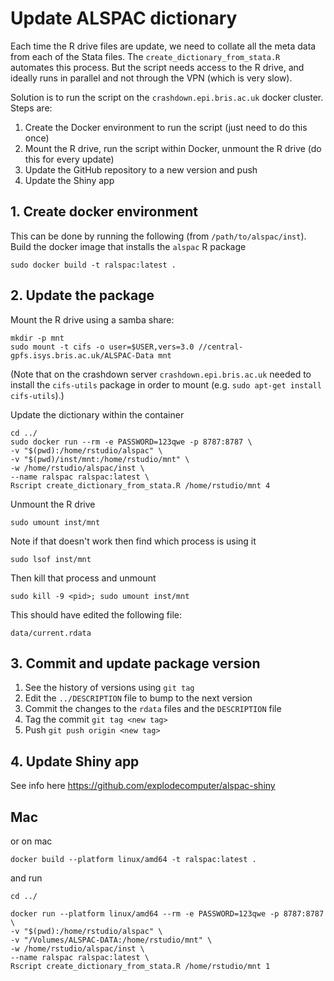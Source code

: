 # Update ALSPAC dictionary

Each time the R drive files are update, we need to collate all the meta data from each of the Stata files. The `create_dictionary_from_stata.R` automates this process. But the script needs access to the R drive, and ideally runs in parallel and not through the VPN (which is very slow).

Solution is to run the script on the `crashdown.epi.bris.ac.uk` docker cluster. Steps are:

1. Create the Docker environment to run the script (just need to do this once)
2. Mount the R drive, run the script within Docker, unmount the R drive (do this for every update)
3. Update the GitHub repository to a new version and push
4. Update the Shiny app


## 1. Create docker environment

This can be done by running the following (from `/path/to/alspac/inst`). Build the docker image that installs the `alspac` R package

```
sudo docker build -t ralspac:latest .
```

## 2. Update the package

Mount the R drive using a samba share:

```
mkdir -p mnt
sudo mount -t cifs -o user=$USER,vers=3.0 //central-gpfs.isys.bris.ac.uk/ALSPAC-Data mnt
```

(Note that on the crashdown server `crashdown.epi.bris.ac.uk` needed to install the `cifs-utils` package in order to mount (e.g. `sudo apt-get install cifs-utils`).)

Update the dictionary within the container

```
cd ../
sudo docker run --rm -e PASSWORD=123qwe -p 8787:8787 \
-v "$(pwd):/home/rstudio/alspac" \
-v "$(pwd)/inst/mnt:/home/rstudio/mnt" \
-w /home/rstudio/alspac/inst \
--name ralspac ralspac:latest \
Rscript create_dictionary_from_stata.R /home/rstudio/mnt 4
```


Unmount the R drive

```
sudo umount inst/mnt
```

Note if that doesn't work then find which process is using it

```
sudo lsof inst/mnt
```

Then kill that process and unmount

```
sudo kill -9 <pid>; sudo umount inst/mnt
```

This should have edited the following file:

```
data/current.rdata
```

## 3. Commit and update package version

1. See the history of versions using `git tag`
2. Edit the `../DESCRIPTION` file to bump to the next version
3. Commit the changes to the `rdata` files and the `DESCRIPTION` file
4. Tag the commit `git tag <new tag>`
5. Push `git push origin <new tag>`

## 4. Update Shiny app

See info here https://github.com/explodecomputer/alspac-shiny


## Mac


or on mac

```
docker build --platform linux/amd64 -t ralspac:latest .
```

and run

```
cd ../

docker run --platform linux/amd64 --rm -e PASSWORD=123qwe -p 8787:8787 \
-v "$(pwd):/home/rstudio/alspac" \
-v "/Volumes/ALSPAC-DATA:/home/rstudio/mnt" \
-w /home/rstudio/alspac/inst \
--name ralspac ralspac:latest \
Rscript create_dictionary_from_stata.R /home/rstudio/mnt 1
```

